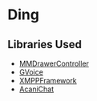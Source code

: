# Ding

## Libraries Used

* [MMDrawerController](https://github.com/mutualmobile/MMDrawerController)
* [GVoice](https://bitbucket.org/joeygibson/gvoice/wiki/Home)
* [XMPPFramework](https://github.com/robbiehanson/XMPPFramework)
* [AcaniChat](https://github.com/acani/AcaniChat)
